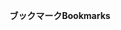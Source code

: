 <span data-ttu-id="21d60-101">**ブックマーク**</span><span class="sxs-lookup"><span data-stu-id="21d60-101">**Bookmarks**</span></span>